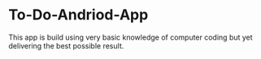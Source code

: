# To-Do-Andriod-App
This app is build using very basic knowledge of computer coding but yet delivering the best possible result.
